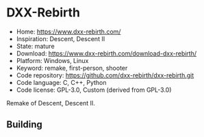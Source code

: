 # DXX-Rebirth

- Home: https://www.dxx-rebirth.com/
- Inspiration: Descent, Descent II
- State: mature
- Download: https://www.dxx-rebirth.com/download-dxx-rebirth/
- Platform: Windows, Linux
- Keyword: remake, first-person, shooter
- Code repository: https://github.com/dxx-rebirth/dxx-rebirth.git
- Code language: C, C++, Python
- Code license: GPL-3.0, Custom (derived from GPL-3.0)

Remake of Descent, Descent II.

## Building
